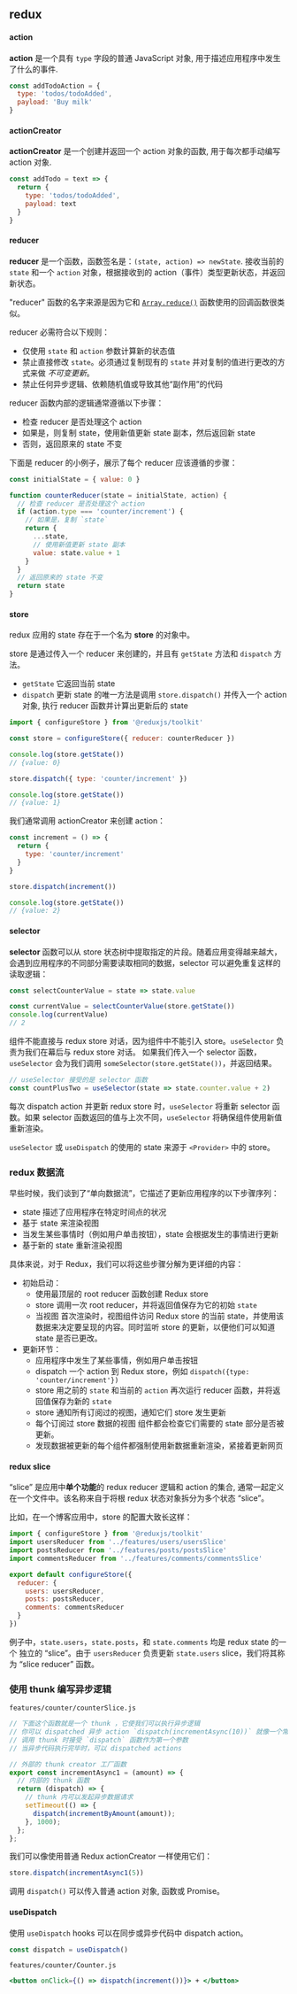 ## redux

#### action

**action** 是一个具有 `type` 字段的普通 JavaScript 对象, 用于描述应用程序中发生了什么的事件.

```js
const addTodoAction = {
  type: 'todos/todoAdded',
  payload: 'Buy milk'
}
```

#### actionCreator

**actionCreator** 是一个创建并返回一个 action 对象的函数, 用于每次都手动编写 action 对象.

```js
const addTodo = text => {
  return {
    type: 'todos/todoAdded',
    payload: text
  }
}
```

#### reducer

**reducer** 是一个函数，函数签名是：`(state, action) => newState`. 接收当前的 `state` 和一个 `action` 对象，根据接收到的 action（事件）类型更新状态，并返回新状态。

"reducer" 函数的名字来源是因为它和 [`Array.reduce()`](https://developer.mozilla.org/en-US/docs/Web/JavaScript/Reference/Global_Objects/Array/reduce) 函数使用的回调函数很类似。

reducer 必需符合以下规则：

- 仅使用 `state` 和 `action` 参数计算新的状态值
- 禁止直接修改 `state`。必须通过复制现有的 `state` 并对复制的值进行更改的方式来做 *不可变更新*。
- 禁止任何异步逻辑、依赖随机值或导致其他“副作用”的代码

reducer 函数内部的逻辑通常遵循以下步骤：

- 检查 reducer 是否处理这个 action
- 如果是，则复制 state，使用新值更新 state 副本，然后返回新 state
- 否则，返回原来的 state 不变

下面是 reducer 的小例子，展示了每个 reducer 应该遵循的步骤：

```js
const initialState = { value: 0 }

function counterReducer(state = initialState, action) {
  // 检查 reducer 是否处理这个 action
  if (action.type === 'counter/increment') {
    // 如果是，复制 `state`
    return {
      ...state,
      // 使用新值更新 state 副本
      value: state.value + 1
    }
  }
  // 返回原来的 state 不变
  return state
}
```

#### store

redux 应用的 state 存在于一个名为 **store** 的对象中。

store 是通过传入一个 reducer 来创建的，并且有 `getState` 方法和 `dispatch` 方法。

- `getState` 它返回当前 state
- `dispatch` 更新 state 的唯一方法是调用 `store.dispatch()` 并传入一个 action 对象,  执行 reducer 函数并计算出更新后的 state

```js
import { configureStore } from '@reduxjs/toolkit'

const store = configureStore({ reducer: counterReducer })

console.log(store.getState())
// {value: 0}

store.dispatch({ type: 'counter/increment' })

console.log(store.getState())
// {value: 1}
```

我们通常调用 actionCreator 来创建 action：

```js
const increment = () => {
  return {
    type: 'counter/increment'
  }
}

store.dispatch(increment())

console.log(store.getState())
// {value: 2}
```

#### selector

**selector** 函数可以从 store 状态树中提取指定的片段。随着应用变得越来越大，会遇到应用程序的不同部分需要读取相同的数据，selector 可以避免重复这样的读取逻辑：

```js
const selectCounterValue = state => state.value

const currentValue = selectCounterValue(store.getState())
console.log(currentValue)
// 2
```

组件不能直接与 redux store 对话，因为组件中不能引入 store。`useSelector` 负责为我们在幕后与 redux store 对话。 如果我们传入一个 selector 函数，`useSelector`  会为我们调用 `someSelector(store.getState())`，并返回结果。

```js
// useSelector 接受的是 selector 函数
const countPlusTwo = useSelector(state => state.counter.value + 2)
```

每次 dispatch action 并更新 redux store 时，`useSelector` 将重新 selector 函数。如果 selector 函数返回的值与上次不同，`useSelector` 将确保组件使用新值重新渲染。

 `useSelector` 或 `useDispatch` 的使用的 state 来源于 `<Provider>` 中的 store。

### redux 数据流

早些时候，我们谈到了“单向数据流”，它描述了更新应用程序的以下步骤序列：

- state 描述了应用程序在特定时间点的状况
- 基于 state 来渲染视图
- 当发生某些事情时（例如用户单击按钮），state 会根据发生的事情进行更新
- 基于新的 state 重新渲染视图

具体来说，对于 Redux，我们可以将这些步骤分解为更详细的内容：

- 初始启动：
  - 使用最顶层的 root reducer 函数创建 Redux store
  - store 调用一次 root reducer，并将返回值保存为它的初始 `state`
  - 当视图 首次渲染时，视图组件访问 Redux store 的当前 state，并使用该数据来决定要呈现的内容。同时监听 store 的更新，以便他们可以知道 state 是否已更改。
- 更新环节：
  - 应用程序中发生了某些事情，例如用户单击按钮
  - dispatch 一个 action 到 Redux store，例如 `dispatch({type: 'counter/increment'})`
  - store 用之前的 `state` 和当前的 `action` 再次运行 reducer 函数，并将返回值保存为新的 `state`
  - store 通知所有订阅过的视图，通知它们 store 发生更新
  - 每个订阅过 store 数据的视图 组件都会检查它们需要的 state 部分是否被更新。
  - 发现数据被更新的每个组件都强制使用新数据重新渲染，紧接着更新网页

#### redux slice

“slice” 是应用中**单个功能**的 redux reducer 逻辑和 action 的集合, 通常一起定义在一个文件中。该名称来自于将根 redux 状态对象拆分为多个状态 “slice”。

比如，在一个博客应用中，store 的配置大致长这样：

```js
import { configureStore } from '@reduxjs/toolkit'
import usersReducer from '../features/users/usersSlice'
import postsReducer from '../features/posts/postsSlice'
import commentsReducer from '../features/comments/commentsSlice'

export default configureStore({
  reducer: {
    users: usersReducer,
    posts: postsReducer,
    comments: commentsReducer
  }
})
```

例子中，`state.users`，`state.posts`，和 `state.comments` 均是 redux state 的一个 独立的 “slice”。由于 `usersReducer` 负责更新 `state.users` slice，我们将其称为 “slice reducer” 函数。

### 使用 thunk 编写异步逻辑

`features/counter/counterSlice.js`

```js
// 下面这个函数就是一个 thunk ，它使我们可以执行异步逻辑
// 你可以 dispatched 异步 action `dispatch(incrementAsync(10))` 就像一个常规的 action
// 调用 thunk 时接受 `dispatch` 函数作为第一个参数
// 当异步代码执行完毕时，可以 dispatched actions

// 外部的 thunk creator 工厂函数
export const incrementAsync1 = (amount) => {
  // 内部的 thunk 函数
  return (dispatch) => {
    // thunk 内可以发起异步数据请求
    setTimeout(() => {
      dispatch(incrementByAmount(amount));
    }, 1000);
  };
};
```

我们可以像使用普通 Redux actionCreator 一样使用它们：

```js
store.dispatch(incrementAsync1(5))
```

调用 `dispatch()` 可以传入普通 action 对象, 函数或 Promise。

#### useDispatch

使用 `useDispatch` hooks 可以在同步或异步代码中 dispatch action。

```js
const dispatch = useDispatch()
```

`features/counter/Counter.js`

```jsx
<button onClick={() => dispatch(increment())}> + </button>
```





